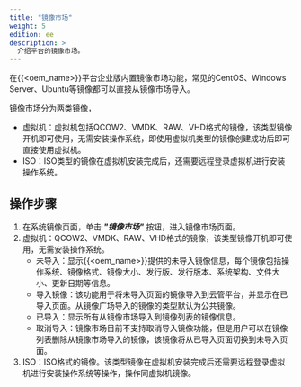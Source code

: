```yaml
---
title: "镜像市场"
weight: 5
edition: ee
description: >
  介绍平台的镜像市场。
---
```


在{{<oem_name>}}平台企业版内置镜像市场功能，常见的CentOS、Windows Server、Ubuntu等镜像都可以直接从镜像市场导入。

镜像市场分为两类镜像，

- 虚拟机：虚拟机包括QCOW2、VMDK、RAW、VHD格式的镜像，该类型镜像开机即可使用，无需安装操作系统，即使用虚拟机类型的镜像创建成功后即可直接使用虚拟机。
- ISO：ISO类型的镜像在虚拟机安装完成后，还需要远程登录虚拟机进行安装操作系统。

## 操作步骤

1. 在系统镜像页面，单击 **_"镜像市场"_** 按钮，进入镜像市场页面。
2. 虚拟机：QCOW2、VMDK、RAW、VHD格式的镜像，该类型镜像开机即可使用，无需安装操作系统。
    - 未导入：显示{{<oem_name>}}提供的未导入镜像信息，每个镜像包括操作系统、镜像格式、镜像大小、发行版、发行版本、系统架构、文件大小、更新日期等信息。
    - 导入镜像：该功能用于将未导入页面的镜像导入到云管平台，并显示在已导入页面。从镜像广场导入的镜像的类型默认为公共镜像。
    - 已导入：显示所有从镜像市场导入到镜像列表的镜像信息。
    - 取消导入：镜像市场目前不支持取消导入镜像功能，但是用户可以在镜像列表删除从镜像市场导入的镜像，该镜像将从已导入页面切换到未导入页面。
3. ISO：ISO格式的镜像。该类型镜像在虚拟机安装完成后还需要远程登录虚拟机进行安装操作系统等操作，操作同虚拟机镜像。